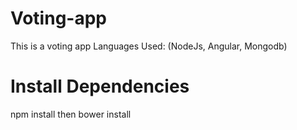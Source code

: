 # Voting-app
This is a voting app 
Languages Used: (NodeJs, Angular, Mongodb)

# Install Dependencies
npm install
then 
bower install
